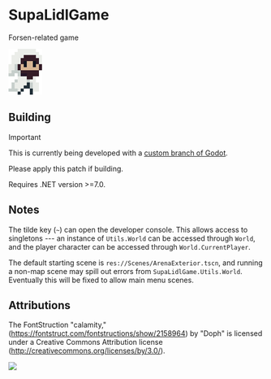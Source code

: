 # SupaLidlGame

Forsen-related game

![](./Assets/Sprites/Characters/forsen2-portrait.png)

## Building

> [!IMPORTANT]
> This is currently being developed with a [custom branch of
> Godot](https://github.com/zaevi/godot/tree/fix_csharp_generic_reloading).
>
> Please apply this patch if building.

Requires .NET version >=7.0.

## Notes

The tilde key (`~`) can open the developer console. This allows access to
singletons --- an instance of `Utils.World` can be accessed through `World`,
and the player character can be accessed through `World.CurrentPlayer`.

The default starting scene is `res://Scenes/ArenaExterior.tscn`, and running a
non-map scene may spill out errors from `SupaLidlGame.Utils.World`. Eventually
this will be fixed to allow main menu scenes.

## Attributions

The FontStruction "calamity,"
(https://fontstruct.com/fontstructions/show/2158964) by "Doph" is licensed
under a Creative Commons Attribution license
(http://creativecommons.org/licenses/by/3.0/).

![](https://i.redd.it/fcy6t049yzr91.png)
